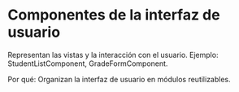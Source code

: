 # Componentes de la interfaz de usuario

Representan las vistas y la interacción con el usuario. Ejemplo: StudentListComponent, GradeFormComponent.

Por qué: Organizan la interfaz de usuario en módulos reutilizables.